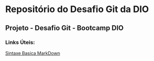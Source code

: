 # Repositório do Desafio Git da DIO
## Projeto - Desafio Git - Bootcamp DIO

### Links Úteis:
[Sintaxe Basica MarkDown](markdownguide.org)
